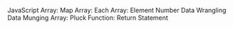 JavaScript
Array: Map
Array: Each
Array: Element
Number
Data Wrangling
Data Munging
Array: Pluck
Function: Return Statement
